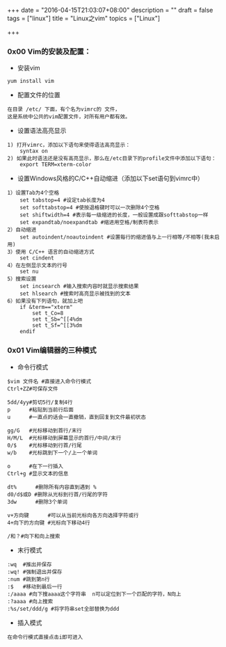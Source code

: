 +++
date = "2016-04-15T21:03:07+08:00"
description = ""
draft = false
tags = ["linux"]
title = "Linux之vim"
topics = ["Linux"]

+++

### 0x00 Vim的安装及配置：
* 安装vim

```
yum install vim
```

* 配置文件的位置

```
在目录 /etc/ 下面，有个名为vimrc的 文件，
这是系统中公共的vim配置文件，对所有用户都有效。
```

* 设置语法高亮显示

```
1) 打开vimrc，添加以下语句来使得语法高亮显示：
    syntax on
2) 如果此时语法还是没有高亮显示，那么在/etc目录下的profile文件中添加以下语句：
    export TERM=xterm-color
```

* 设置Windows风格的C/C++自动缩进（添加以下set语句到vimrc中）

```
1）设置Tab为4个空格
    set tabstop=4 #设定tab长度为4
    set softtabstop=4 #使按退格键时可以一次删除4个空格
    set shiftwidth=4 #表示每一级缩进的长度，一般设置成跟softtabstop一样
    set expandtab/noexpandtab #缩进用空格/制表符表示
2）自动缩进
    set autoindent/noautoindent #设置每行的缩进值与上一行相等/不相等(我未启用)
3）使用 C/C++ 语言的自动缩进方式
    set cindent
4）在左侧显示文本的行号
    set nu
5）搜索设置
    set incsearch #输入搜索内容时就显示搜索结果
    set hlsearch #搜索时高亮显示被找到的文本
6）如果没有下列语句，就加上吧
    if &term=="xterm"
        set t_Co=8
        set t_Sb=^[[4%dm
        set t_Sf=^[[3%dm
    endif
```


### 0x01 Vim编辑器的三种模式
* 命令行模式

```
$vim 文件名 #直接进入命令行模式
Ctrl+ZZ#可保存文件

5dd/4yy#剪切5行/复制4行
p      #粘贴到当前行后面
u      #一直点的话会一直撤销，直到回复到文件最初状态

gg/G   #光标移动到首行/末行
H/M/L  #光标移动到屏幕显示的首行/中间/末行
0/$    #光标移动到行首/行尾
w/b    #光标跳到下一个/上一个单词

o      #在下一行插入
Ctrl+g #显示文本的信息

dt%      #删除所有内容直到遇到 %
d0/d$或D #删除从光标到行首/行尾的字符
3dw      #删除3个单词

v+方向键      #可以从当前光标向各方向选择字符或行
4+向下的方向键 #光标向下移动4行

/和？#向下和向上搜索
```

* 末行模式

```
:wq  #推出并保存
:wq! #强制退出并保存
:num #跳到第n行
:$	 #移动到最后一行
:/aaaa #向下搜aaaa这个字符串  n可以定位到下一个匹配的字符，N向上
:?aaaa #向上搜索
:%s/set/ddd/g #将字符串set全部替换为ddd
```

* 插入模式

```
在命令行模式直接点击i即可进入
```
	